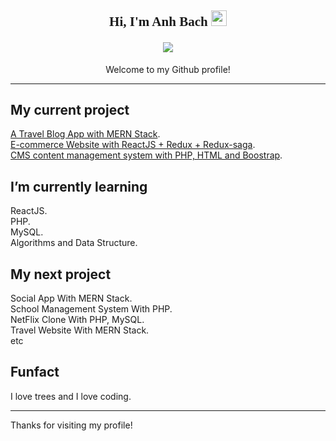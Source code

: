 <h2 align="center" style="font-family:Lucida Sans">Hi, I'm Anh Bach <img src='https://media.tenor.com/images/d20039d33470fc64f40b0fe6c57913af/tenor.gif' width='25' height='25'></h2>
<h4 align="center"><a href='https://www.linkedin.com/in/iamanh/' target='_blank'><img src='https://img.shields.io/badge/LinkedIn-0077B5?logo=linkedin'/></a></h4>

<p align="center">Welcome to my Github profile!</p>

---

## My current project

[A Travel Blog App with MERN Stack](https://github.com/iamanh1990/BC-React-Practice-2021/tree/main/blog-app). <br> [E-commerce Website with ReactJS + Redux + Redux-saga](https://github.com/iamanh1990/clothing-ecommerce-react). <br> [CMS content management system with PHP, HTML and Boostrap](https://github.com/iamanh1990/CMS_PHP_Boostrap).

## I’m currently learning

ReactJS. <br> PHP. <br> MySQL. <br> Algorithms and Data Structure.

## My next project

Social App With MERN Stack. <br> School Management System With PHP. <br> NetFlix Clone With PHP, MySQL. <br> Travel Website With MERN Stack. <br> etc

## Funfact

I love trees and I love coding.

---

Thanks for visiting my profile!</p>
